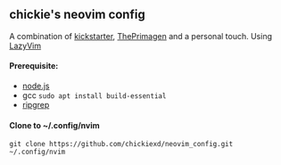 ## chickie's neovim config
A combination of [kickstarter](https://github.com/nvim-lua/kickstart.nvim), [ThePrimagen](https://github.com/ThePrimeagen/init.lua) and a personal touch.
Using [LazyVim](https://www.lazyvim.org)

#### Prerequisite:
- [node.js](https://nodejs.org/en/download)
- gcc ```sudo apt install build-essential```
- [ripgrep](https://github.com/BurntSushi/ripgrep)

#### Clone to ~/.config/nvim
```
git clone https://github.com/chickiexd/neovim_config.git ~/.config/nvim
```

